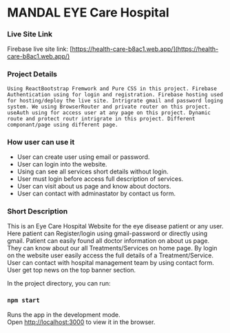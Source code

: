 # MANDAL EYE Care Hospital

### Live Site Link

Firebase live site link: [https://health-care-b8ac1.web.app/](https://health-care-b8ac1.web.app/)

### Project Details

    Using ReactBootstrap Fremwork and Pure CSS in this project. Firebase Authentication using for login and registration. Firebase hosting used for hosting/deploy the live site. Intrigrate gmail and password loging system. We using BrowserRouter and private router on this project. useAuth using for access user at any page on this project. Dynamic route and protect routr intrigrate in this project. Different componant/page using different page.


### How user can use it
<ul>
    <li>User can create user using email or password.</li>
    <li>User can login into the website.</li>
    <li>Using can see all services short details without login.</li>
    <li>User must login before access full description of services.</li>
    <li>User can visit about us page and know about doctors.</li>
    <li>User can contact with adminastator by contact us form.</li>
</ul>

### Short Description
This is an Eye Care Hospital Website for the eye disease patient or any user. Here patient can Register/login using gmail-password or directly using gmail. Patient can easily found all doctor information on about us page. They can know about our all Treatments/Services on home page. By login on the website user easily access the full details of a Treatment/Service. User can contact with hospital management team by using contact form. User get top news on the top banner section.
 

In the project directory, you can run:

### `npm start`

Runs the app in the development mode.\
Open [http://localhost:3000](http://localhost:3000) to view it in the browser.

